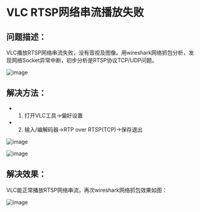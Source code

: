 # VLC RTSP网络串流播放失败

## 问题描述：

VLC播放RTSP网络串流失败，没有音视及图像。用wireshark网络抓包分析，发现网络Socket异常中断，初步分析是RTSP协议TCP/UDP问题。

![image](https://user-images.githubusercontent.com/87458342/127636119-5c5e5799-a696-4df6-93e1-f2356f78073f.png)

## 解决方法：

* 1. 打开VLC工具->偏好设置
* 2. 输入/编解码器->RTP over RTSP(TCP)->保存退出

![image](https://user-images.githubusercontent.com/87458342/127636154-50db5cd7-89d8-4464-9853-c5f6b041778c.png)

![image](https://user-images.githubusercontent.com/87458342/127636176-3b56d314-89e3-4607-8c7a-d9888dc1dc10.png)

## 解决效果：

VLC能正常播放RTSP网络串流，再次wireshark网络抓包效果如图：

![image](https://user-images.githubusercontent.com/87458342/127636218-9a7d4fe1-475e-48a2-b86c-4aece21c4a55.png)
